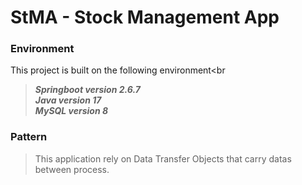
# StMA - Stock Management App

### Environment

This project is built on the following environment<br
> ___Springboot version 2.6.7___<br>
> ___Java version 17___<br>
> ___MySQL version 8___<br>

### Pattern

> This application rely on Data Transfer Objects that carry datas between process.